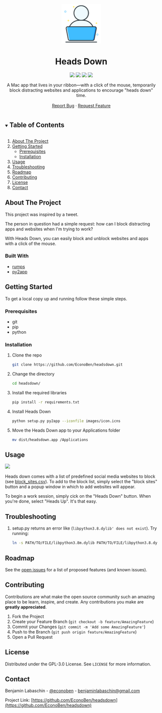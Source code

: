<!--

*** To avoid retyping too much info. Do a search and replace for the following:
*** github_username, repo_name, twitter_handle, email, project_title, project_description
-->



<!-- PROJECT SHIELDS -->
<!--
*** I'm using markdown "reference style" links for readability.
*** Reference links are enclosed in brackets [ ] instead of parentheses ( ).
*** See the bottom of this document for the declaration of the reference variables
*** for contributors-url, forks-url, etc. This is an optional, concise syntax you may use.
*** https://www.markdownguide.org/basic-syntax/#reference-style-links
-->
<!-- PROJECT LOGO -->
<br />
<p align="center">
  <img src="images/logo.png" title="Logo" height="130">
  <h1 align="center">Heads Down</h1>

<p align="center">
  <a href="https://github.com/EconoBen/headsdown/network/members" alt="GitHub forks">
        <img src="https://img.shields.io/github/forks/EconoBen/headsdown" /></a>
  
  <a href="https://github.com/EconoBen/headsdown/stargazers" alt="GitHub stars">
        <img src="https://img.shields.io/github/stars/EconoBen/headsdown" /></a>
  
  <a href="https://github.com/EconoBen/headsdown/issues" alt="GitHub issues">
        <img src="https://img.shields.io/github/issues/EconoBen/headsdown" /></a>

  <a href="https://github.com/EconoBen/headsdown/blob/main/LICENSE" alt="GitHub license">
        <img src="https://img.shields.io/github/license/EconoBen/headsdown" /></a>
</p>
<!-- Shields -->
  <p align="center">
    A Mac app that lives in your ribbon—with a click of the mouse, temporarily block distracting websites and applications to encourage "heads down" time.
    <br />
    <br />
    <a href="https://github.com/EconoBen/headsdown/issues">Report Bug</a>
    ·
    <a href="https://github.com/EconoBen/headsdown/issues">Request Feature</a>
  </p>
</p>



<!-- TABLE OF CONTENTS -->
<details open="open">
  <summary><h2 style="display: inline-block">Table of Contents</h2></summary>
  <ol>
    <li>
      <a href="#about-the-project">About The Project</a>
    </li>
    <li>
      <a href="#getting-started">Getting Started</a>
      <ul>
        <li><a href="#prerequisites">Prerequisites</a></li>
        <li><a href="#installation">Installation</a></li>
      </ul>
    </li>
    <li><a href="#usage">Usage</a></li>
    <li><a href="#troubleshooting">Troubleshooting</a></li>
    <li><a href="#roadmap">Roadmap</a></li>
    <li><a href="#contributing">Contributing</a></li>
    <li><a href="#license">License</a></li>
    <li><a href="#contact">Contact</a></li>
  </ol>
</details>



<!-- ABOUT THE PROJECT -->
## About The Project
  <p align="left">
  This project was inspired by a tweet.
  <br />
  <p align="left">
  The person in question had a simple request: how can I block distracting apps and websites when I'm trying to work?
  <br />
  <p align="left">
  With Heads Down, you can easily block and unblock websites and apps with a click of the mouse.
  <br />

### Built With

* [rumps](https://github.com/jaredks/rumps)
* [py2app](https://pypi.org/project/py2app/)

<!-- GETTING STARTED -->
## Getting Started

To get a local copy up and running follow these simple steps.

### Prerequisites

* git
* pip
* python

### Installation

1. Clone the repo
    ```sh
    git clone https://github.com/EconoBen/headsdown.git
    ```
2. Change the directory
    ```sh
    cd headsdown/
    ```
3. Install the required libraries
    ```sh
    pip install -r requirements.txt
    ```
4. Install Heads Down
    ```sh
    python setup.py py2app --iconfile images/icon.icns
    ```
5. Move the Heads Down app to your Applications folder
    ```sh
    mv dist/headsdown.app /Applications
    ```

<!-- USAGE EXAMPLES -->
## Usage

![](images/Heads_Down.gif)

<p align="left">
Heads down comes with a list of predefined social media websites to block (see
<a href="https://github.com/EconoBen/headsdown/blob/main/block_sites.csv">block_sites.csv</a>). To add to the block list, simply select the "block sites" button and a popup window in which to add websites will appear.
<br />
<p align="left">
To begin a work session, simply cick on the "Heads Down" button. When you're done, select "Heads Up". It's that easy.
<br />


<!-- Use this space to show useful examples of how a project can be used. Additional screenshots, code examples and demos work well in this space. You may also link to more resources.

_For more examples, please refer to the [Documentation](https://example.com)_ -->

<!-- TROUBLESHOOTING -->
## Troubleshooting

1. setup.py returns an error like (`libpython3.8.dylib' does not exist`). Try running:
    ```sh
    ln -s PATH/TO/FILE/libpython3.8m.dylib PATH/TO/FILE/libpython3.8.dylib
    ```

<!-- ROADMAP -->
## Roadmap

See the [open issues](https://github.com/EconoBen/headsdown/issues) for a list of proposed features (and known issues).



<!-- CONTRIBUTING -->
## Contributing

Contributions are what make the open source community such an amazing place to be learn, inspire, and create. Any contributions you make are **greatly appreciated**.

1. Fork the Project
2. Create your Feature Branch (`git checkout -b feature/AmazingFeature`)
3. Commit your Changes (`git commit -m 'Add some AmazingFeature'`)
4. Push to the Branch (`git push origin feature/AmazingFeature`)
5. Open a Pull Request



<!-- LICENSE -->
## License

Distributed under the GPL-3.0 License. See `LICENSE` for more information.



<!-- CONTACT -->
## Contact

Benjamin Labaschin - [@econoben](https://twitter.com/econoben) - benjaminlabaschin@gmail.com

Project Link: [https://github.com/EconoBen/headsdown](https://github.com/EconoBen/headsdown)




<!-- MARKDOWN LINKS & IMAGES -->
<!-- https://www.markdownguide.org/basic-syntax/#reference-style-links -->

